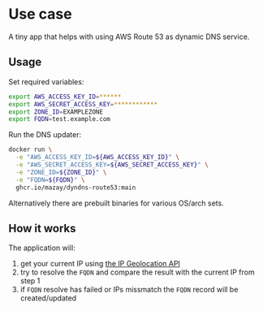 # Use case

A tiny app that helps with using AWS Route 53 as dynamic DNS service.

## Usage

Set required variables:
```bash
export AWS_ACCESS_KEY_ID=******
export AWS_SECRET_ACCESS_KEY=************
export ZONE_ID=EXAMPLEZONE
export FQDN=test.example.com
```

Run the DNS updater:
```bash
docker run \
  -e "AWS_ACCESS_KEY_ID=${AWS_ACCESS_KEY_ID}" \
  -e "AWS_SECRET_ACCESS_KEY=${AWS_SECRET_ACCESS_KEY}" \
  -e "ZONE_ID=${ZONE_ID}" \
  -e "FQDN=${FQDN}" \
  ghcr.io/mazay/dyndns-route53:main
```

Alternatively there are prebuilt binaries for various OS/arch sets.

## How it works

The application will:

1. get your current IP using [the IP Geolocation API](https://ip-api.com/)
1. try to resolve the `FQDN` and compare the result with the current IP from step 1
1. if `FQDN` resolve has failed or IPs missmatch the `FQDN` record will be created/updated
